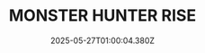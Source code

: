 ---
title: "MONSTER HUNTER RISE"
id: 1446780
date: 2025-05-27T01:00:04.380Z
link: games/steam/recent/monster-hunter-rise
image: http://media.steampowered.com/steamcommunity/public/images/apps/1446780/560dd364b52075b783424961a43c01f9b69fde15.jpg
playtime_2weeks: 2476
playtime_forever: 11846
playtime_windows_forever: 0
playtime_mac_forever: 0
playtime_linux_forever: 11846
playtime_deck_forever: 11846
---